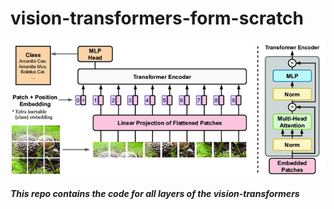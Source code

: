 # vision-transformers-form-scratch

![architecture](images/Vision_transforemer.png)

<h5>
This repo contains the code for all layers of the vision-transformers
</h5>

